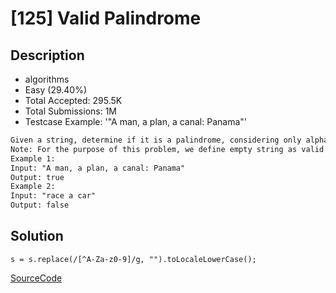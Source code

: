 # [125] Valid Palindrome

## Description

* algorithms
* Easy (29.40%)
* Total Accepted:    295.5K
* Total Submissions: 1M
* Testcase Example:  '"A man, a plan, a canal: Panama"'

```md
Given a string, determine if it is a palindrome, considering only alphanumeric characters and ignoring cases.
Note: For the purpose of this problem, we define empty string as valid palindrome.
Example 1:
Input: "A man, a plan, a canal: Panama"
Output: true
Example 2:
Input: "race a car"
Output: false

```

## Solution

`s = s.replace(/[^A-Za-z0-9]/g, "").toLocaleLowerCase();`

[SourceCode](./solution.js)